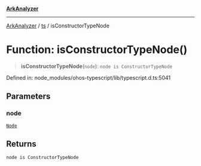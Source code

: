 [**ArkAnalyzer**](../../../../README.md)

***

[ArkAnalyzer](../../../../globals.md) / [ts](../README.md) / isConstructorTypeNode

# Function: isConstructorTypeNode()

> **isConstructorTypeNode**(`node`): `node is ConstructorTypeNode`

Defined in: node\_modules/ohos-typescript/lib/typescript.d.ts:5041

## Parameters

### node

[`Node`](../interfaces/Node.md)

## Returns

`node is ConstructorTypeNode`
